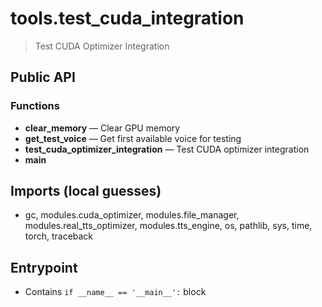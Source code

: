 # tools.test_cuda_integration

> Test CUDA Optimizer Integration

## Public API


### Functions
- **clear_memory** — Clear GPU memory
- **get_test_voice** — Get first available voice for testing
- **test_cuda_optimizer_integration** — Test CUDA optimizer integration
- **main**

## Imports (local guesses)
- gc, modules.cuda_optimizer, modules.file_manager, modules.real_tts_optimizer, modules.tts_engine, os, pathlib, sys, time, torch, traceback

## Entrypoint
- Contains `if __name__ == '__main__':` block